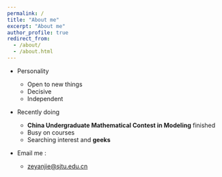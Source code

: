 ```yaml
---
permalink: /
title: "About me"
excerpt: "About me"
author_profile: true
redirect_from: 
  - /about/
  - /about.html
---
```


- Personality
  - Open to new things
  - Decisive
  - Independent

- Recently doing
  - **China Undergraduate Mathematical Contest in Modeling** finished
  - Busy on courses
  - Searching interest and **geeks**
  
- Email me : 
  - zeyanjie@sjtu.edu.cn
